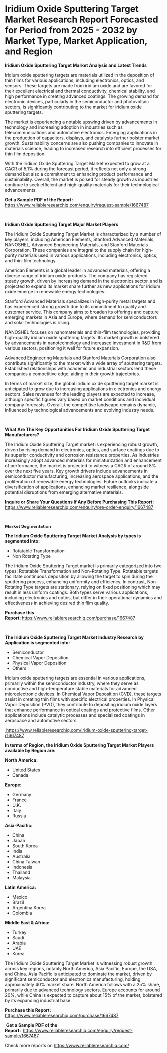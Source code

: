 <p><h1>Iridium Oxide Sputtering Target Market Research Report Forecasted for Period from 2025 -  2032 by Market Type, Market Application, and Region</h1></p><p><strong>Iridium Oxide Sputtering Target Market Analysis and Latest Trends</strong></p>
<p><p>Iridium oxide sputtering targets are materials utilized in the deposition of thin films for various applications, including electronics, optics, and sensors. These targets are made from iridium oxide and are favored for their excellent electrical and thermal conductivity, chemical stability, and high performance in creating advanced coatings. The growing demand for electronic devices, particularly in the semiconductor and photovoltaic sectors, is significantly contributing to the market for iridium oxide sputtering targets.</p><p>The market is experiencing a notable upswing driven by advancements in technology and increasing adoption in industries such as telecommunications and automotive electronics. Emerging applications in the production of capacitors, displays, and catalysts further bolster market growth. Sustainability concerns are also pushing companies to innovate in materials science, leading to increased research into efficient processes for thin film deposition.</p><p>With the Iridium Oxide Sputtering Target Market expected to grow at a CAGR of 5.1% during the forecast period, it reflects not only a strong demand but also a commitment to enhancing product performance and sustainability. Overall, the market is poised for steady growth as industries continue to seek efficient and high-quality materials for their technological advancements.</p></p>
<p><strong>Get a Sample PDF of the Report:&nbsp;</strong> <a href="https://www.reliableresearchiq.com/enquiry/request-sample/1667487?utm_campaign=2301&utm_medium=2&utm_source=Github&utm_content=ia&utm_term=07032025&utm_id=iridium-oxide-sputtering-target">https://www.reliableresearchiq.com/enquiry/request-sample/1667487</a></p>
<p>&nbsp;</p>
<p><strong>Iridium Oxide Sputtering Target Major Market Players</strong></p>
<p><p>The Iridium Oxide Sputtering Target Market is characterized by a number of key players, including American Elements, Stanford Advanced Materials, NANOSHEL, Advanced Engineering Materials, and Stanford Materials Corporation. These companies are integral to the supply chain for high-purity materials used in various applications, including electronics, optics, and thin-film technology.</p><p>American Elements is a global leader in advanced materials, offering a diverse range of iridium oxide products. The company has registered steady growth, driven by increasing demand in the electronics sector, and is projected to expand its market share further as new applications for iridium oxide emerge in renewable energy technologies.</p><p>Stanford Advanced Materials specializes in high-purity metal targets and has experienced strong growth due to its commitment to quality and customer service. This company aims to broaden its offerings and capture emerging markets in Asia and Europe, where demand for semiconductors and solar technologies is rising.</p><p>NANOSHEL focuses on nanomaterials and thin-film technologies, providing high-quality iridium oxide sputtering targets. Its market growth is bolstered by advancements in nanotechnology and increased investment in R&D from various sectors, positioning it well for future expansion.</p><p>Advanced Engineering Materials and Stanford Materials Corporation also contribute significantly to the market with a wide array of sputtering targets. Established relationships with academic and industrial sectors lend these companies a competitive edge, aiding in their growth trajectories.</p><p>In terms of market size, the global iridium oxide sputtering target market is anticipated to grow due to increasing applications in electronics and energy sectors. Sales revenues for the leading players are expected to increase, although specific figures vary based on market conditions and individual company forecasts. Overall, the competitive landscape remains dynamic, influenced by technological advancements and evolving industry needs.</p></p>
<p>&nbsp;</p>
<p><strong>What Are The Key Opportunities For Iridium Oxide Sputtering Target Manufacturers?</strong></p>
<p><p>The Iridium Oxide Sputtering Target market is experiencing robust growth, driven by rising demand in electronics, optics, and surface coatings due to its superior conductivity and corrosion resistance properties. As industries increasingly adopt advanced materials for miniaturization and enhancement of performance, the market is projected to witness a CAGR of around 8% over the next five years. Key growth drivers include advancements in semiconductor manufacturing, increasing aerospace applications, and the proliferation of renewable energy technologies. Future outlooks indicate a diversification of applications, enhancing market resilience, alongside potential disruptions from emerging alternative materials.</p></p>
<p><strong>Inquire or Share Your Questions If Any Before Purchasing This Report:</strong> <a href="https://www.reliableresearchiq.com/enquiry/pre-order-enquiry/1667487?utm_campaign=2301&utm_medium=2&utm_source=Github&utm_content=ia&utm_term=07032025&utm_id=iridium-oxide-sputtering-target">https://www.reliableresearchiq.com/enquiry/pre-order-enquiry/1667487</a></p>
<p>&nbsp;</p>
<p><strong>Market Segmentation</strong></p>
<p><strong>The Iridium Oxide Sputtering Target Market Analysis by types is segmented into:</strong></p>
<p><ul><li>Rotatable Transformation</li><li>Non Rotating Type</li></ul></p>
<p><p>The Iridium Oxide Sputtering Target market is primarily categorized into two types: Rotatable Transformation and Non-Rotating Type. Rotatable targets facilitate continuous deposition by allowing the target to spin during the sputtering process, enhancing uniformity and efficiency. In contrast, Non-Rotating Type targets are stationary, relying on fixed positioning which may result in less uniform coatings. Both types serve various applications, including electronics and optics, but differ in their operational dynamics and effectiveness in achieving desired thin film quality.</p></p>
<p><strong>Purchase this Report:&nbsp;</strong><a href="https://www.reliableresearchiq.com/purchase/1667487?utm_campaign=2301&utm_medium=2&utm_source=Github&utm_content=ia&utm_term=07032025&utm_id=iridium-oxide-sputtering-target">https://www.reliableresearchiq.com/purchase/1667487</a></p>
<p>&nbsp;</p>
<p><strong>The Iridium Oxide Sputtering Target Market Industry Research by Application is segmented into:</strong></p>
<p><ul><li>Semiconductor</li><li>Chemical Vapor Deposition</li><li>Physical Vapor Deposition</li><li>Others</li></ul></p>
<p><p>Iridium oxide sputtering targets are essential in various applications, primarily within the semiconductor industry, where they serve as conductive and high-temperature stable materials for advanced microelectronic devices. In Chemical Vapor Deposition (CVD), these targets assist in creating thin films with specific electrical properties. In Physical Vapor Deposition (PVD), they contribute to depositing iridium oxide layers that enhance performance in optical coatings and protective films. Other applications include catalytic processes and specialized coatings in aerospace and automotive sectors.</p></p>
<p><a href="https://www.reliableresearchiq.com/iridium-oxide-sputtering-target-r1667487?utm_campaign=2301&utm_medium=2&utm_source=Github&utm_content=ia&utm_term=07032025&utm_id=iridium-oxide-sputtering-target">&nbsp;https://www.reliableresearchiq.com/iridium-oxide-sputtering-target-r1667487</a></p>
<p><strong>In terms of Region, the Iridium Oxide Sputtering Target Market Players available by Region are:</strong></p>
<p>
    <p> <strong> North America: </strong>
        <ul>
            <li>United States</li>
            <li>Canada</li>
        </ul>
        </p> 
    <p> <strong> Europe: </strong>
        <ul>
            <li>Germany</li>
            <li>France</li>
            <li>U.K.</li>
            <li>Italy</li>
            <li>Russia</li>
        </ul>
        </p> 
    <p> <strong> Asia-Pacific: </strong>
        <ul>
            <li>China</li>
            <li>Japan</li>
            <li>South Korea</li>
            <li>India</li>
            <li>Australia</li>
            <li>China Taiwan</li>
            <li>Indonesia</li>
            <li>Thailand</li>
            <li>Malaysia</li>
        </ul>
        </p> 
    <p> <strong> Latin America: </strong>
        <ul>
            <li>Mexico</li>
            <li>Brazil</li>
            <li>Argentina Korea</li>
            <li>Colombia</li>
        </ul>
        </p> 
    <p> <strong> Middle East & Africa: </strong>
        <ul>
            <li>Turkey</li>
            <li>Saudi</li>
            <li>Arabia</li>
            <li>UAE</li>
            <li>Korea</li>
        </ul>
    </p>
    </p>
<p><p>The Iridium Oxide Sputtering Target Market is witnessing robust growth across key regions, notably North America, Asia Pacific, Europe, the USA, and China. Asia Pacific is anticipated to dominate the market, driven by significant semiconductor and electronics manufacturing, holding approximately 40% market share. North America follows with a 25% share, primarily due to advanced technology sectors. Europe accounts for around 20%, while China is expected to capture about 15% of the market, bolstered by its expanding industrial base.</p></p>
<p><strong>Purchase this Report: </strong><a href="https://www.reliableresearchiq.com/purchase/1667487?utm_campaign=2301&utm_medium=2&utm_source=Github&utm_content=ia&utm_term=07032025&utm_id=iridium-oxide-sputtering-target">https://www.reliableresearchiq.com/purchase/1667487</a></p>
<p>&nbsp;<strong>Get a Sample PDF of the Report:&nbsp;&nbsp;</strong><a href="https://www.reliableresearchiq.com/enquiry/request-sample/1667487?utm_campaign=2301&utm_medium=2&utm_source=Github&utm_content=ia&utm_term=07032025&utm_id=iridium-oxide-sputtering-target">https://www.reliableresearchiq.com/enquiry/request-sample/1667487</a></p>
<p><strong></strong></p>
<p>Check more reports on <a href="https://www.reliableresearchiq.com/?utm_campaign=2301&utm_medium=2&utm_source=Github&utm_content=ia&utm_term=07032025&utm_id=iridium-oxide-sputtering-target">https://www.reliableresearchiq.com/</a></p>